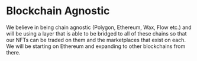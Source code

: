 # Blockchain Agnostic

We believe in being chain agnostic (Polygon, Ethereum, Wax, Flow etc.) and will be using a layer that is able to be bridged to all of these chains so that our NFTs can be traded on them and the marketplaces that exist on each. We will be starting on Ethereum and expanding to other blockchains from there.&#x20;
